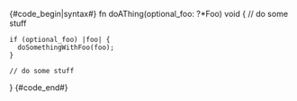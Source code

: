 {#code_begin|syntax#}
fn doAThing(optional_foo: ?*Foo) void {
    // do some stuff

    if (optional_foo) |foo| {
      doSomethingWithFoo(foo);
    }

    // do some stuff
}
{#code_end#}